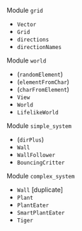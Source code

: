 Module `grid`
* `Vector`
* `Grid`
* `directions`
* `directionNames`

Module `world`
* (`randomElement`)
* (`elementFromChar`)
* (`charFromElement`)
* `View`
* `World`
* `LifelikeWorld`

Module `simple_system`
* (`dirPlus`)
* `Wall`
* `WallFollower`
* `BouncingCritter`

Module `complex_system`
* `Wall` [duplicate]
* `Plant`
* `PlantEater`
* `SmartPlantEater`
* `Tiger`
